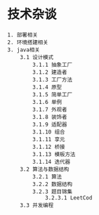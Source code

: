 # 技术杂谈
    1. 部署相关
    2. 环境搭建相关
    3. java相关
        3.1 设计模式
            3.1.1 抽象工厂
            3.1.2 建造者
            3.1.3 工厂方法
            3.1.4 原型
            3.1.5 简单工厂
            3.1.6 单例
            3.1.7 外观者
            3.1.8 装饰者
            3.1.9 适配器
            3.1.10 组合
            3.1.11 享元
            3.1.12 桥接
            3.1.13 模板方法
            3.1.14 迭代器
        3.2 算法与数据结构
            3.2.1 算法
            3.2.2 数据结构
            3.2.3 题目锦集
                3.2.3.1 LeetCod
        3.3 并发编程

